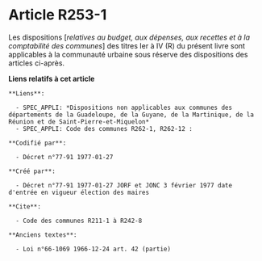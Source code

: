 # Article R253-1

Les dispositions [*relatives au budget, aux dépenses, aux recettes et à la comptabilité des communes*] des titres Ier à IV
(R) du présent livre sont applicables à la communauté urbaine sous réserve des dispositions des articles ci-après.

**Liens relatifs à cet article**

	**Liens**:

	  - SPEC_APPLI: *Dispositions non applicables aux communes des départements de la Guadeloupe, de la Guyane, de la Martinique, de la Réunion et de Saint-Pierre-et-Miquelon*
	  - SPEC_APPLI: Code des communes R262-1, R262-12 :

	**Codifié par**:

	  - Décret n°77-91 1977-01-27

	**Créé par**:

	  - Décret n°77-91 1977-01-27 JORF et JONC 3 février 1977 date d'entrée en vigueur élection des maires

	**Cite**:

	  - Code des communes R211-1 à R242-8

	**Anciens textes**:

	  - Loi n°66-1069 1966-12-24 art. 42 (partie)
